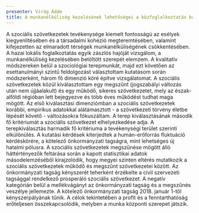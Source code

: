 ```yaml
---
presenter: Virág Ádám
title: A munkanélküliség kezelésének lehetőségei a közfoglalkoztatás bázisán szerveződő szociális szövetkezetek körében
---
```


A szociális szövetkezetek tevékenysége kiemelt fontosságú az esélyek kiegyenlítésében és a társadalmi kohézió megteremtésében, valamint kifejezetten az elmaradott térségek munkanélküliségének csökkentésében. A hazai lokális foglalkoztatás egyik zászlós hajóját vizsgálom, a munkanélküliség kezelésében betöltött szerepét elemzem. A kvalitatív módszereken belül a szociológiai terepmunkát, majd ezt követően az esettanulmányi szintű feldolgozást választottam kutatásom során módszerként, három fő dimenzió köré építve vizsgálatomat. A szociális szövetkezetek közül kiválasztottam egy megszűnt (jogszabályi változás után nem újjáalakult) és egy működő, sikeres szövetkezetet, mely az észak-alföldi régióban lett bejegyezve és több éves működést tudhat maga mögött. Az első kiválasztási dimenziómban a szociális szövetkezetek korábbi, empirikus adatokkal alátámasztott - a szövetkezeti törvény életbe lépését követő - változásokra fókuszáltam. A terep kiválasztásának második fő kritériumát a szociális szövetkezet elhelyezkedése adja. A terepkiválasztás harmadik fő kritériuma a tevékenységi terület szerinti elkülönülés. A kutatási kérdések kiterjedtek a humán-erőforrás fluktuáció kérdéskörére, a kötelező önkormányzati tagságra, mint lehetséges új hatalmi pólusra. A szociális szövetkezetek megszűnése mögött álló háttértényezők feltárása során a kapott statisztikai adatok másodelemzéséből kirajzolódik, hogy megyei szinten eltérés mutatkozik a szociális szövetkezetek működő és megszűnt szövetkezetei között. Az önkormányzati tagság kényszerét teherként érzékelte a civil szervezeti tagsággal rendelkező prosperáló szociális szövetkezet. A negatív kategórián belül a mellékvágányt az önkormányzati tagság és a megszűnés veszélye jellemezte. A kötelező önkormányzati tagság 2018. január 1-től kényszerpályának tűnik. A célok tekintetében a profit és a fenntarthatóság erőteljesen összekapcsolódik, melyben a munka központi szerepet játszik.
